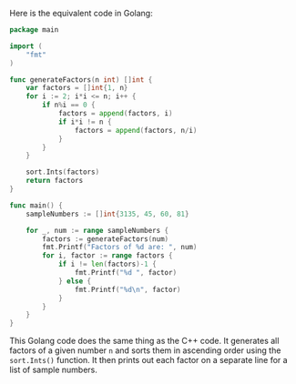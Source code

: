 Here is the equivalent code in Golang:

```go
package main

import (
	"fmt"
)

func generateFactors(n int) []int {
	var factors = []int{1, n}
	for i := 2; i*i <= n; i++ {
		if n%i == 0 {
			factors = append(factors, i)
			if i*i != n {
				factors = append(factors, n/i)
			}
		}
	}

	sort.Ints(factors)
	return factors
}

func main() {
	sampleNumbers := []int{3135, 45, 60, 81}

	for _, num := range sampleNumbers {
		factors := generateFactors(num)
		fmt.Printf("Factors of %d are: ", num)
		for i, factor := range factors {
			if i != len(factors)-1 {
				fmt.Printf("%d ", factor)
			} else {
				fmt.Printf("%d\n", factor)
			}
		}
	}
}
```

This Golang code does the same thing as the C++ code. It generates all factors of a given number `n` and sorts them in ascending order using the `sort.Ints()` function. It then prints out each factor on a separate line for a list of sample numbers.
